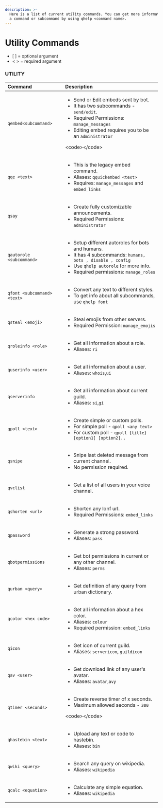 ```yaml
---
description: >-
  Here is a list of current utility commands. You can get more information about
  a command or subcommand by using qhelp <command name>.
---
```


# Utility Commands

* \[ \] = optional argument
* &lt; &gt; = required argument

### UTILITY

<table>
  <thead>
    <tr>
      <th style="text-align:left">Command</th>
      <th style="text-align:left">Description</th>
    </tr>
  </thead>
  <tbody>
    <tr>
      <td style="text-align:left"><code>qembed&lt;subcommand&gt;</code>
      </td>
      <td style="text-align:left">
        <ul>
          <li>Send or Edit embeds sent by bot.</li>
          <li>It has two subcommands - <code>send/edit</code>.</li>
          <li>Required Permissions: <code>manage_messages</code>
          </li>
          <li>Editing embed requires you to be an <code>administrator</code>
          </li>
        </ul>
        <p>&lt;code&gt;&lt;/code&gt;</p>
      </td>
    </tr>
    <tr>
      <td style="text-align:left"><code>qqe &lt;text&gt;</code>
      </td>
      <td style="text-align:left">
        <ul>
          <li>This is the legacy embed command.</li>
          <li>Aliases: <code>qquickembed &lt;text&gt;</code>
          </li>
          <li>Requires: <code>manage_messages</code> and <code>embed_links</code>
          </li>
        </ul>
      </td>
    </tr>
    <tr>
      <td style="text-align:left"><code>qsay</code>
      </td>
      <td style="text-align:left">
        <ul>
          <li>Create fully customizable announcements.</li>
          <li>Required Permissions: <code>administrator</code>
          </li>
        </ul>
      </td>
    </tr>
    <tr>
      <td style="text-align:left"><code>qautorole &lt;subcommand&gt;</code>
      </td>
      <td style="text-align:left">
        <ul>
          <li>Setup different autoroles for bots and humans.</li>
          <li>It has 4 subcommands: <code>humans, bots , disable , config</code>
          </li>
          <li>Use <code>qhelp autorole</code> for more info.</li>
          <li>Required permissions: <code>manage_roles</code>
          </li>
        </ul>
      </td>
    </tr>
    <tr>
      <td style="text-align:left"><code>qfont &lt;subcommand&gt; &lt;text&gt;</code>
      </td>
      <td style="text-align:left">
        <ul>
          <li>Convert any text to different styles.</li>
          <li>To get info about all subcommands, use <code>qhelp font</code>
          </li>
        </ul>
      </td>
    </tr>
    <tr>
      <td style="text-align:left"><code>qsteal &lt;emoji&gt;</code>
      </td>
      <td style="text-align:left">
        <ul>
          <li>Steal emojis from other servers.</li>
          <li>Required Permission: <code>manage_emojis</code>
          </li>
        </ul>
      </td>
    </tr>
    <tr>
      <td style="text-align:left"><code>qroleinfo &lt;role&gt;</code>
      </td>
      <td style="text-align:left">
        <ul>
          <li>Get all information about a role.</li>
          <li>Aliases: <code>ri</code>
          </li>
        </ul>
      </td>
    </tr>
    <tr>
      <td style="text-align:left"><code>quserinfo &lt;user&gt;</code>
      </td>
      <td style="text-align:left">
        <ul>
          <li>Get all information about a user.</li>
          <li>Aliases: <code>whois</code>,<code>ui</code>
          </li>
        </ul>
      </td>
    </tr>
    <tr>
      <td style="text-align:left"><code>qserverinfo</code>
      </td>
      <td style="text-align:left">
        <ul>
          <li>Get all information about current guild.</li>
          <li>Aliases: <code>si</code>,<code>gi</code>
          </li>
        </ul>
      </td>
    </tr>
    <tr>
      <td style="text-align:left"><code>qpoll &lt;text&gt;</code>
      </td>
      <td style="text-align:left">
        <ul>
          <li>Create simple or custom polls.</li>
          <li>For simple poll - <code>qpoll &lt;any text&gt;</code>
          </li>
          <li>For custom poll - <code>qpoll {title} [option1] [option2]..</code>
          </li>
        </ul>
      </td>
    </tr>
    <tr>
      <td style="text-align:left"><code>qsnipe</code>
      </td>
      <td style="text-align:left">
        <ul>
          <li>Snipe last deleted message from current channel.</li>
          <li>No permission required.</li>
        </ul>
      </td>
    </tr>
    <tr>
      <td style="text-align:left"><code>qvclist</code>
      </td>
      <td style="text-align:left">
        <ul>
          <li>Get a list of all users in your voice channel.</li>
        </ul>
      </td>
    </tr>
    <tr>
      <td style="text-align:left"><code>qshorten &lt;url&gt;</code>
      </td>
      <td style="text-align:left">
        <ul>
          <li>Shorten any lonf url.</li>
          <li>Required Permissions: <code>embed_links</code>
          </li>
        </ul>
      </td>
    </tr>
    <tr>
      <td style="text-align:left"><code>qpassword</code>
      </td>
      <td style="text-align:left">
        <ul>
          <li>Generate a strong password.</li>
          <li>Aliases: <code>pass</code>
          </li>
        </ul>
      </td>
    </tr>
    <tr>
      <td style="text-align:left"><code>qbotpermissions</code>
      </td>
      <td style="text-align:left">
        <ul>
          <li>Get bot permissions in current or any other channel.</li>
          <li>Aliases: <code>perms</code>
          </li>
        </ul>
      </td>
    </tr>
    <tr>
      <td style="text-align:left"><code>qurban &lt;query&gt;</code>
      </td>
      <td style="text-align:left">
        <ul>
          <li>Get definition of any query from urban dictionary.</li>
        </ul>
      </td>
    </tr>
    <tr>
      <td style="text-align:left"><code>qcolor &lt;hex code&gt;</code>
      </td>
      <td style="text-align:left">
        <ul>
          <li>Get all information about a hex color.</li>
          <li>Aliases: <code>colour</code>
          </li>
          <li>Required permission: <code>embed_links</code>
          </li>
        </ul>
      </td>
    </tr>
    <tr>
      <td style="text-align:left"><code>qicon</code>
      </td>
      <td style="text-align:left">
        <ul>
          <li>Get icon of current guild.</li>
          <li>Aliases: <code>servericon</code>, <code>guildicon</code>
          </li>
        </ul>
      </td>
    </tr>
    <tr>
      <td style="text-align:left"><code>qav &lt;user&gt;</code>
      </td>
      <td style="text-align:left">
        <ul>
          <li>Get download link of any user&apos;s avatar.</li>
          <li>Aliases: <code>avatar</code>,<code>avy</code>
          </li>
        </ul>
      </td>
    </tr>
    <tr>
      <td style="text-align:left"><code>qtimer &lt;seconds&gt;</code>
      </td>
      <td style="text-align:left">
        <ul>
          <li>Create reverse timer of x seconds.</li>
          <li>Maximum allowed seconds - <code>300</code>
          </li>
        </ul>
        <p>&lt;code&gt;&lt;/code&gt;</p>
      </td>
    </tr>
    <tr>
      <td style="text-align:left"><code>qhastebin &lt;text&gt;</code>
      </td>
      <td style="text-align:left">
        <ul>
          <li>Upload any text or code to hastebin.</li>
          <li>Aliases: <code>bin</code>
          </li>
        </ul>
      </td>
    </tr>
    <tr>
      <td style="text-align:left"><code>qwiki &lt;query&gt;</code>
      </td>
      <td style="text-align:left">
        <ul>
          <li>Search any query on wikipedia.</li>
          <li>Aliases: <code>wikipedia</code>
          </li>
        </ul>
      </td>
    </tr>
    <tr>
      <td style="text-align:left"><code>qcalc &lt;equation&gt;</code>
      </td>
      <td style="text-align:left">
        <ul>
          <li>Calculate any simple equation.</li>
          <li>Aliases: <code>wikipedia</code>
          </li>
        </ul>
      </td>
    </tr>
  </tbody>
</table>

